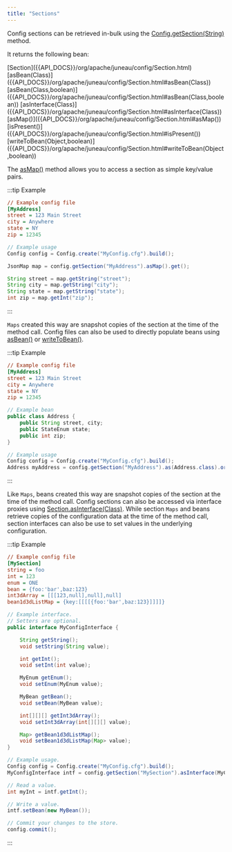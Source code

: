 ```yaml
---
title: "Sections"
---
```


Config sections can be retrieved in-bulk using the [Config.getSection(String)]({{API_DOCS}}/org/apache/juneau/config/Config.html#getSection(String)) method.

It returns the following bean:

<tree>
<node-0><javac-class>[Section]({{API_DOCS}}/org/apache/juneau/config/Section.html)</javac-class> <javac-method>[asBean(Class)]({{API_DOCS}}/org/apache/juneau/config/Section.html#asBean(Class))</javac-method> <javac-method>[asBean(Class,boolean)]({{API_DOCS}}/org/apache/juneau/config/Section.html#asBean(Class,boolean))</javac-method> <javac-method>[asInterface(Class)]({{API_DOCS}}/org/apache/juneau/config/Section.html#asInterface(Class))</javac-method> <javac-method>[asMap()]({{API_DOCS}}/org/apache/juneau/config/Section.html#asMap())</javac-method> <javac-method>[isPresent()]({{API_DOCS}}/org/apache/juneau/config/Section.html#isPresent())</javac-method> <javac-method>[writeToBean(Object,boolean)]({{API_DOCS}}/org/apache/juneau/config/Section.html#writeToBean(Object,boolean))</javac-method></node-0>
</tree>

The [asMap()]({{API_DOCS}}/org/apache/juneau/config/Section.html#asMap()) method allows you to access a section as
simple key/value pairs.

:::tip Example
```ini
// Example config file
[MyAddress]
street = 123 Main Street
city = Anywhere
state = NY
zip = 12345
```

```java
// Example usage
Config config = Config.create("MyConfig.cfg").build();

JsonMap map = config.getSection("MyAddress").asMap().get();

String street = map.getString("street");
String city = map.getString("city");
String state = map.getString("state");
int zip = map.getInt("zip");
```
:::

`Maps` created this way are snapshot copies of the section at the time of the method call.
Config files can also be used to directly populate beans using [asBean()]({{API_DOCS}}/org/apache/juneau/config/Section.html#asBean(Class)) or [writeToBean()]({{API_DOCS}}/org/apache/juneau/config/Section.html#writeToBean(Object,boolean)).

:::tip Example
```ini
// Example config file
[MyAddress]
street = 123 Main Street
city = Anywhere
state = NY
zip = 12345
```

```java
// Example bean
public class Address {
    public String street, city;
    public StateEnum state;
    public int zip;
}

// Example usage
Config config = Config.create("MyConfig.cfg").build();
Address myAddress = config.getSection("MyAddress").as(Address.class).orElse(null);
```
:::

Like `Maps`, beans created this way are snapshot copies of the section at the time of the method call.
Config sections can also be accessed via interface proxies using [Section.asInterface(Class)]({{API_DOCS}}/org/apache/juneau/config/Section.html#asInterface(Class)).
While section `Maps` and beans retrieve copies of the configuration data at the time of the method call, section
interfaces can also be use to set values in the underlying configuration.

:::tip Example
```ini
// Example config file
[MySection]
string = foo
int = 123
enum = ONE
bean = {foo:'bar',baz:123}
int3dArray = [[[123,null],null],null]
bean1d3dListMap = {key:[[[[{foo:'bar',baz:123}]]]]}
```

```java
// Example interface.
// Setters are optional.
public interface MyConfigInterface {

    String getString();
    void setString(String value);

    int getInt();
    void setInt(int value);

    MyEnum getEnum();
    void setEnum(MyEnum value);

    MyBean getBean();
    void setBean(MyBean value);

    int[][][] getInt3dArray();
    void setInt3dArray(int[][][] value);

    Map> getBean1d3dListMap();
    void setBean1d3dListMap(Map> value);
}

// Example usage.
Config config = Config.create("MyConfig.cfg").build();
MyConfigInterface intf = config.getSection("MySection").asInterface(MyConfigInterface.class).get();

// Read a value.
int myInt = intf.getInt();

// Write a value.
intf.setBean(new MyBean());

// Commit your changes to the store.
config.commit();
```
:::